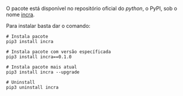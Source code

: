 O pacote está disponível no repositório oficial do _python_, o PyPI, sob o nome [incra](https://pypi.org/project/incra/).

Para instalar basta dar o comando:

```shell
# Instala pacote
pip3 install incra

# Instala pacote com versão específicada
pip3 install incra==0.1.0

# Instala pacote mais atual
pip3 install incra --upgrade

# Uninstall
pip3 uninstall incra
```
